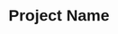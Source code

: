 <!DOCTYPE html>
<html lang="en">
<head>
    <meta charset="UTF-8">
    <meta name="viewport" content="width=device-width, initial-scale=1.0">
    <title>Project Name</title>
    <style>
        body {
            font-family: Arial, sans-serif;
            line-height: 1.6;
            padding: 20px;
        }
        h1 {
            font-size: 2em;
        }
        h2 {
            font-size: 1.5em;
        }
        pre {
            background-color: #f4f4f4;
            padding: 10px;
            overflow: auto;
        }
    </style>
</head>
<body>
    <h1>Project Name</h1>


</body>
</html>
